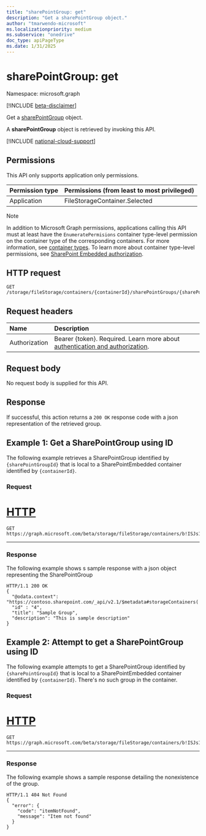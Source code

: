 ```yaml
---
title: "sharePointGroup: get"
description: "Get a sharePointGroup object."
author: "tmarwendo-microsoft"
ms.localizationpriority: medium
ms.subservice: "onedrive"
doc_type: apiPageType
ms.date: 1/31/2025
---
```


# sharePointGroup: get  

Namespace: microsoft.graph

[!INCLUDE [beta-disclaimer](../../includes/beta-disclaimer.md)]

Get a [sharePointGroup](../resources/sharepointgroup.md) object.

A **sharePointGroup** object is retrieved by invoking this API.

[!INCLUDE [national-cloud-support](../../includes/global-us.md)]

## Permissions

This API only supports application only permissions.

| Permission type                        | Permissions (from least to most privileged) |
| :------------------------------------- | :------------------------------------------ |
| Application                            | FileStorageContainer.Selected               |

> [!Note]
> In addition to Microsoft Graph permissions, applications calling this API must at least have the `EnumeratePermisions` container type-level permission on the container type of the corresponding containers. For more information, see [container types](/sharepoint/dev/embedded/concepts/app-concepts/containertypes). To learn more about container type-level permissions, see [SharePoint Embedded authorization](/sharepoint/dev/embedded/concepts/app-concepts/auth#Authorization).

## HTTP request

<!-- {
  "blockType": "ignored"
}
-->
``` http
GET /storage/fileStorage/containers/{containerId}/sharePointGroups/{sharePointGroupId}
```

## Request headers

|Name|Description|
|:---|:---|
| Authorization | Bearer {token}. Required. Learn more about [authentication and authorization](/graph/auth/auth-concepts).|

## Request body
No request body is supplied for this API.

## Response

If successful, this action returns a `200 OK` response code with a json representation of the retrieved group.

## Example 1: Get a SharePointGroup using ID 
The following example retrieves a SharePointGroup identified by `{sharePointGroupId}` that is local to a SharePointEmbedded container identified by `{containerId}`.

### Request
# [HTTP](#tab/http)
<!-- {
  "blockType": "request",
  "name": "get_sharepointgroup"
}
-->
``` http
GET https://graph.microsoft.com/beta/storage/fileStorage/containers/b!ISJs1WRro0y0EWgkUYcktDa0mE8zSlFEqFzqRn70Zwp1CEtDEBZgQICPkRbil_5Z/sharePointGroups/10
```

---

### Response

The following example shows s sample response with a json object representing the SharePointGroup

<!-- {
  "blockType": "response",
  "truncated": true
}
-->
``` http
HTTP/1.1 200 OK
{
  "@odata.context": "https://contoso.sharepoint.com/_api/v2.1/$metadata#storageContainers('b%21oHTW5i_nhk6psByTjEFuUG6vW5yZJRNDkRSLCcmzK6ZPVcywz3AFT5jpBl1KUcbG')/sharePointGroups/$entity",
  "id" : "4",
  "title": "Sample Group",
  "description": "This is sample description"
}
```

## Example 2: Attempt to get a SharePointGroup using ID 
The following example attempts to get a SharePointGroup identified by `{sharePointGroupId}` that is local to a SharePointEmbedded container identified by `{containerId}`. There's no such group in the container.

### Request
# [HTTP](#tab/http)
<!-- {
  "blockType": "request",
  "name": "get_sharepointgroup_item_not_found"
}
-->
``` http
GET https://graph.microsoft.com/beta/storage/fileStorage/containers/b!ISJs1WRro0y0EWgkUYcktDa0mE8zSlFEqFzqRn70Zwp1CEtDEBZgQICPkRbil_5Z/sharePointGroups/12
```

---

### Response

The following example shows a sample response detailing the nonexistence of the group.

<!-- {
  "blockType": "response",
  "truncated": true
}
-->
``` http
HTTP/1.1 404 Not Found
{
  "error": {
    "code": "itemNotFound",
    "message": "Item not found"
  }
}
```